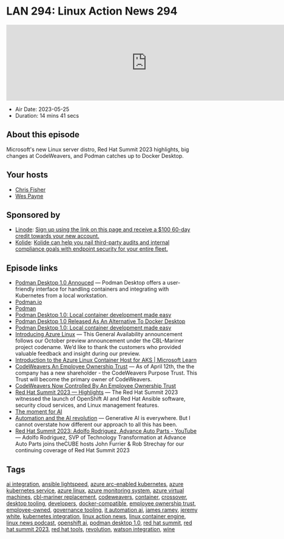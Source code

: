 # LAN 294: Linux Action News 294

<iframe src="https://player.fireside.fm/v2/DAcK9LdX+nC58oPjs?theme=dark" width="740" height="200" frameborder="0" scrolling="no"></iframe>

* Air Date: 2023-05-25
* Duration: 14 mins 41 secs

## About this episode

Microsoft's new Linux server distro, Red Hat Summit 2023 highlights, big changes at CodeWeavers, and Podman catches up to Docker Desktop.

## Your hosts
* [Chris Fisher](https://linuxactionnews.com/hosts/chris)
* [Wes Payne](https://linuxactionnews.com/hosts/wes)

## Sponsored by

  * [Linode](http://linode.com/lan): [Sign up using the link on this page and receive a $100 60-day credit towards your new account. ](http://linode.com/lan)
  * [Kolide](https://l.kolide.co/3klbWzr): [Kolide can help you nail third-party audits and internal compliance goals with endpoint security for your entire fleet. ](https://l.kolide.co/3klbWzr)



## Episode links

  * [Podman Desktop 1.0 Annouced](https://www.redhat.com/en/blog/podman-desktop-10-next-gen-container-management-solution-streamlining-developers-container-operations "Podman Desktop 1.0 Annouced") — Podman Desktop offers a user-friendly interface for handling containers and integrating with Kubernetes from a local workstation. 
  * [Podman.io](http://podman.io/ "Podman.io")
  * [Podman](https://podman.io/ "Podman")
  * [Podman Desktop 1.0: Local container development made easy](https://developers.redhat.com/articles/2023/05/23/podman-desktop-now-generally-available?extIdCarryOver=true&sc_cid=701f2000001OH6kAAG "Podman Desktop 1.0: Local container development made easy")
  * [Podman Desktop 1.0 Released As An Alternative To Docker Desktop](https://www.phoronix.com/news/Podman-Desktop-1.0 "Podman Desktop 1.0 Released As An Alternative To Docker Desktop")
  * [Podman Desktop 1.0: Local container development made easy](https://developers.redhat.com/articles/2023/05/23/podman-desktop-now-generally-available "Podman Desktop 1.0: Local container development made easy")
  * [Introducing Azure Linux](https://techcommunity.microsoft.com/t5/azure-infrastructure-blog/introducing-the-azure-linux-container-host-for-aks/ba-p/3824101 "Introducing Azure Linux") — This General Availability announcement follows our October preview announcement under the CBL-Mariner project codename. We’d like to thank the customers who provided valuable feedback and insight during our preview. 
  * [Introduction to the Azure Linux Container Host for AKS | Microsoft Learn](https://learn.microsoft.com/en-us/azure/azure-linux/intro-azure-linux "Introduction to the Azure Linux Container Host for AKS | Microsoft Learn")
  * [CodeWeavers An Employee Ownership Trust](https://www.codeweavers.com/blog/jwhite/2023/5/19/a-new-chapter-for-codeweavers-and-myself-trust-me "CodeWeavers An Employee Ownership Trust") — As of April 12th, the the company has a new shareholder - the CodeWeavers Purpose Trust. This Trust will become the primary owner of CodeWeavers.
  * [CodeWeavers Now Controlled By An Employee Ownership Trust](https://www.phoronix.com/news/CodeWeavers-Employee-Trust "CodeWeavers Now Controlled By An Employee Ownership Trust")
  * [Red Hat Summit 2023 — Highlights](https://www.spiceworks.com/tech/tech-general/articles/red-hat-summit-2023-key-highlights/ "Red Hat Summit 2023 — Highlights") — The Red Hat Summit 2023 witnessed the launch of OpenShift AI and Red Hat Ansible software, security cloud services, and Linux management features.
  * [The moment for AI](https://www.redhat.com/en/blog/moment-ai "The moment for AI")
  * [Automation and the AI revolution](https://www.redhat.com/en/blog/automation-and-ai-revolution "Automation and the AI revolution") — Generative AI is everywhere. But I cannot overstate how different our approach to all this has been.
  * [Red Hat Summit 2023: Adolfo Rodriguez, Advance Auto Parts - YouTube](https://www.youtube.com/watch?v=mdn5NESGERg "Red Hat Summit 2023: Adolfo Rodriguez, Advance Auto Parts - YouTube") — Adolfo Rodriguez, SVP of Technology Transformation at Advance Auto Parts joins theCUBE hosts John Furrier & Rob Strechay for our continuing coverage of Red Hat Summit 2023



## Tags

[ai integration](https://linuxactionnews.com/tags/ai%20integration), [ansible lightspeed](https://linuxactionnews.com/tags/ansible%20lightspeed), [azure arc-enabled kubernetes](https://linuxactionnews.com/tags/azure%20arc-enabled%20kubernetes), [azure kubernetes service](https://linuxactionnews.com/tags/azure%20kubernetes%20service), [azure linux](https://linuxactionnews.com/tags/azure%20linux), [azure monitoring system](https://linuxactionnews.com/tags/azure%20monitoring%20system), [azure virtual machines](https://linuxactionnews.com/tags/azure%20virtual%20machines), [cbl-mariner replacement](https://linuxactionnews.com/tags/cbl-mariner%20replacement), [codeweavers](https://linuxactionnews.com/tags/codeweavers), [container](https://linuxactionnews.com/tags/container), [crossover](https://linuxactionnews.com/tags/crossover), [desktop tooling](https://linuxactionnews.com/tags/desktop%20tooling), [developers](https://linuxactionnews.com/tags/developers), [docker-compatible](https://linuxactionnews.com/tags/docker-compatible), [employee ownership trust](https://linuxactionnews.com/tags/employee%20ownership%20trust), [employee-owned](https://linuxactionnews.com/tags/employee-owned), [governance tooling](https://linuxactionnews.com/tags/governance%20tooling), [it automation ai](https://linuxactionnews.com/tags/it%20automation%20ai), [james ramey](https://linuxactionnews.com/tags/james%20ramey), [jeremy white](https://linuxactionnews.com/tags/jeremy%20white), [kubernetes integration](https://linuxactionnews.com/tags/kubernetes%20integration), [linux action news](https://linuxactionnews.com/tags/linux%20action%20news), [linux container engine](https://linuxactionnews.com/tags/linux%20container%20engine), [linux news podcast](https://linuxactionnews.com/tags/linux%20news%20podcast), [openshift ai](https://linuxactionnews.com/tags/openshift%20ai), [podman desktop 1.0](https://linuxactionnews.com/tags/podman%20desktop%201.0), [red hat summit](https://linuxactionnews.com/tags/red%20hat%20summit), [red hat summit 2023](https://linuxactionnews.com/tags/red%20hat%20summit%202023), [red hat tools](https://linuxactionnews.com/tags/red%20hat%20tools), [revolution](https://linuxactionnews.com/tags/revolution), [watson integration](https://linuxactionnews.com/tags/watson%20integration), [wine](https://linuxactionnews.com/tags/wine)